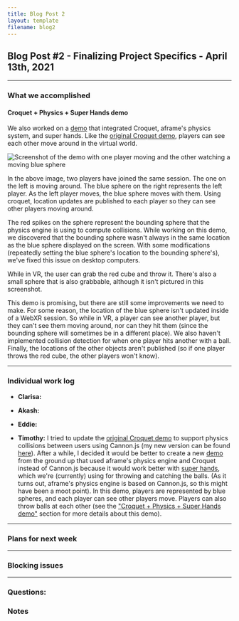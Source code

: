 ```yaml
---
title: Blog Post 2
layout: template
filename: blog2
---
```


## Blog Post #2 -  Finalizing Project Specifics - April 13th, 2021

<hr>

### What we accomplished

#### Croquet + Physics + Super Hands demo
We also worked on a [demo](https://super-hands-croquet.glitch.me/) that integrated Croquet, aframe's physics system, and super hands. Like the [original Croquet demo](https://croquet-hello-webvr.glitch.me/), players can see each other move around in the virtual world.

![Screenshot of the demo with one player moving and the other watching a moving blue sphere](/images/croquet-player.gif)

In the above image, two players have joined the same session. The one on the left is moving around. The blue sphere on the right represents the left player. As the left player moves, the blue sphere moves with them. Using croquet, location updates are published to each player so they can see other players moving around.

The red spikes on the sphere represent the bounding sphere that the physics engine is using to compute collisions. While working on this demo, we discovered that the bounding sphere wasn't always in the same location as the blue sphere displayed on the screen. With some modifications (repeatedly setting the blue sphere's location to the bounding sphere's), we've fixed this issue on desktop computers.

While in VR, the user can grab the red cube and throw it. There's also a small sphere that is also grabbable, although it isn't pictured in this screenshot.

This demo is promising, but there are still some improvements we need to make. For some reason, the location of the blue sphere isn't updated inside of a WebXR session. So while in VR, a player can see another player, but they can't see them moving around, nor can they hit them (since the bounding sphere will sometimes be in a different place). We also haven't implemented collision detection for when one player hits another with a ball. Finally, the locations of the other objects aren't published (so if one player throws the red cube, the other players won't know).

<hr>

### Individual work log

- **Clarisa:**

- **Akash:**

- **Eddie:**

- **Timothy:** I tried to update the [original Croquet demo](https://croquet-hello-webvr.glitch.me/) to support physics collisions between users using Cannon.js (my new version can be found [here](https://croquet-aframe-cannon.glitch.me/)). After a while, I decided it would be better to create a new [demo](https://super-hands-croquet.glitch.me/) from the ground up that used aframe's physics engine and Croquet instead of Cannon.js because it would work better with [super hands](https://github.com/wmurphyrd/aframe-super-hands-component), which we're (currently) using for throwing and catching the balls. (As it turns out, aframe's physics engine is based on Cannon.js, so this might have been a moot point). In this demo, players are represented by blue spheres, and each player can see other players move. Players can also throw balls at each other (see the ["Croquet + Physics + Super Hands demo"](#croquet--physics--super-hands-demo) section for more details about this demo).

<hr>

### Plans for next week


<hr>

### Blocking issues



<hr>

### Questions:


### Notes
